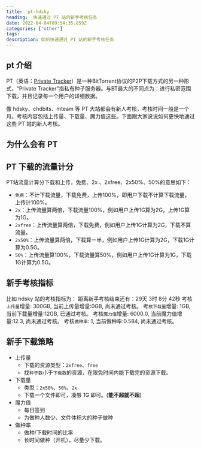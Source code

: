 ```yaml
---
title:  pt-hdsky
heading:  快速通过 PT 站的新手考核任务
date: 2022-04-04T09:54:35.859Z
categories: ["other"]
tags: 
description: 如何快速通过 PT 站的新手考核任务
---
```


## pt 介绍
PT（英语：[Private Tracker](https://zh.wikipedia.org/wiki/PT%E4%B8%8B%E8%BC%89)）是一种BitTorrent协议的P2P下载方式的另一种形式，“Private Tracker”指私有种子服务器。与BT最大的不同点为：进行私密范围下载，并且记录每一个用户的详细数据。

像 hdsky、chdbits、mteam 等 PT 大站都会有新人考核，考核时间一般是一个月。考核内容包括上传量、下载量、魔力值这些。下面跟大家说说如何更快地通过这些 PT 站的新人考核。

## 为什么会有 PT


## PT 下载的流量计分

PT站流量计算分下载和上传，免费、2x 、2xfree、2x50%、50%的意思如下：

- `免费`：不计下载流量，下载免费，上传100%，即用户下载不计算下载流量，上传计100%。
- `2x`：上传流量算两倍，下载流量100%，例如用户上传1G算为2G，上传1G算为1G。
- `2xfree`：上传流量算两倍，下载免费，例如用户上传1G计算为2G，下载不算流量。
- `2x50%`：上传流量算两倍，下载算一半，例如用户上传1G计算为2G，下载1G计算为0.5G。
- `50%`：上传流量算100%，下载流量算50%，例如用户上传1G计算为1G，下载1G计算为0.5G。



## 新手考核指标 

比如 hdsky 站的考核指标为：
距离新手考核结束还有：29天 3时 8分 42秒
考核`上传量`增量: 300GB, 当前上传量增量:0GB, 尚未通过考核。
考`核下载量`增量: 1GB, 当前下载量增量:12GB, 已通过考核。
考核`魔力值`增量: 6000.0, 当前魔力值增量:12.3, 尚未通过考核。
考核`做种率`: 1, 当前做种率:0.584, 尚未通过考核。


## 新手下载策略

- 上传量
    - 下载的资源类型：`2xfree`、`free`
    - 找`种子数`小于`下载数`的资源，在限免时间内能下载完的资源下载。
- 下载量
    - 类型：`2x50%`、`50%`、`2x`
    - 下载一个文件即可，凑够 1G 即可。(**能不超就不超**)
- 魔力值
    - 每日签到
    - 为做种人数少、文件体积大的种子做种
- 做种率
    - 做种/下载时间的比率
    - 长时间做种（开机），尽量少下载。




